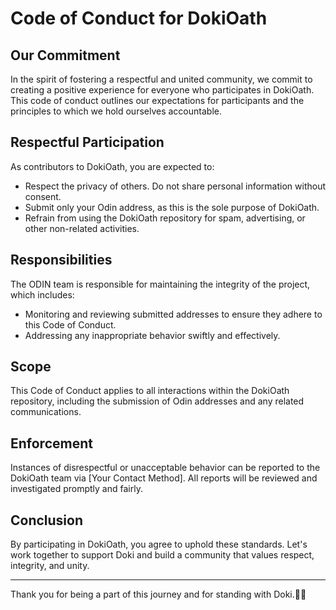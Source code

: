 # Code of Conduct for DokiOath

## Our Commitment

In the spirit of fostering a respectful and united community, we commit to creating a positive experience for everyone who participates in DokiOath. This code of conduct outlines our expectations for participants and the principles to which we hold ourselves accountable.

## Respectful Participation

As contributors to DokiOath, you are expected to:

- Respect the privacy of others. Do not share personal information without consent.
- Submit only your Odin address, as this is the sole purpose of DokiOath.
- Refrain from using the DokiOath repository for spam, advertising, or other non-related activities.

## Responsibilities

The ODIN team is responsible for maintaining the integrity of the project, which includes:

- Monitoring and reviewing submitted addresses to ensure they adhere to this Code of Conduct.
- Addressing any inappropriate behavior swiftly and effectively.

## Scope

This Code of Conduct applies to all interactions within the DokiOath repository, including the submission of Odin addresses and any related communications.

## Enforcement

Instances of disrespectful or unacceptable behavior can be reported to the DokiOath team via [Your Contact Method]. All reports will be reviewed and investigated promptly and fairly.

## Conclusion

By participating in DokiOath, you agree to uphold these standards. Let's work together to support Doki and build a community that values respect, integrity, and unity.

---

Thank you for being a part of this journey and for standing with Doki.🐉✨
